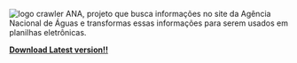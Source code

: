 ![logo](https://github.com/raylan-oliveira/crawler-ANA/raw/main/img/icone.ico)
crawler ANA, projeto que busca informações no site da Agência Nacional de Águas e transformas essas informações para serem usados em planilhas eletrônicas.

[**Download Latest version!!**](https://github.com/raylan-oliveira/crawler-ANA/releases/latest)
